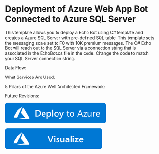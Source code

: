 # Deployment of Azure Web App Bot Connected to Azure SQL Server


This template allows you to deploy a Echo Bot using C# template and creates a Azure SQL Server with pre-defined SQL table. This template sets the messaging scale set to F0 with 10K premium messages. The C# Echo Bot will reach out to the SQL Server via a connection string that is associated in the EchoBot.cs file in the code. Change the code to match your SQL Server connection string.

Data Flow:

What Services Are Used:

5 Pillars of the Azure Well Architected Framework:

Future Revisions:


[![Deploy To Azure](https://raw.githubusercontent.com/Azure/azure-quickstart-templates/master/1-CONTRIBUTION-GUIDE/images/deploytoazure.svg?sanitize=true)](https://portal.azure.com/#create/Microsoft.Template/uri/https%3A%2F%2Fraw.githubusercontent.com%2FAJSolis01%2FAzure-Bot-to-SQL%2Fmain%2Fazuredeploytemplate.json)  


[![Visualize](https://raw.githubusercontent.com/Azure/azure-quickstart-templates/master/1-CONTRIBUTION-GUIDE/images/visualizebutton.svg?sanitize=true)](http://armviz.io/#/?load=https%3A%2F%2Fraw.githubusercontent.com%2FAzure%2Fazure-quickstart-templates%2Fmaster%2F201-vmss-linux-jumpbox%2Fazuredeploy.json)
